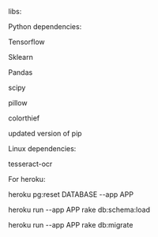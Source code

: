 libs:

Python dependencies:


Tensorflow

Sklearn

Pandas

scipy

pillow

colorthief

updated version of pip


Linux dependencies:


tesseract-ocr



For heroku:

heroku pg:reset DATABASE --app APP

heroku run --app APP rake db:schema:load

heroku run --app APP rake db:migrate


